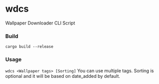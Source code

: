 # wdcs
Wallpaper Downloader CLI Script

### Build
```cargo build --release```

### Usage
```wdcs <Wallpaper tags> [Sorting]```
You can use multiple tags. Sorting is optional and it will be based on date_added by default. 
